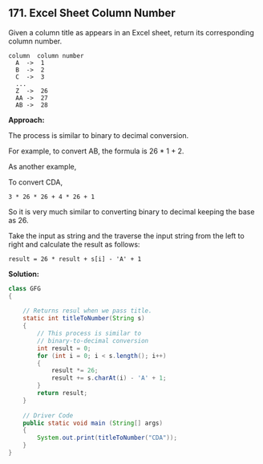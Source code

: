 ## 171. Excel Sheet Column Number

Given a column title as appears in an Excel sheet, return its corresponding column number.

```
column  column number
  A  ->  1
  B  ->  2
  C  ->  3
  ...
  Z  ->  26
  AA ->  27
  AB ->  28 
```

**Approach:**

The process is similar to binary to decimal conversion. 

For example, to convert AB, the formula is 26 * 1 + 2. 

As another example,
 
To convert CDA,

```
3 * 26 * 26 + 4 * 26 + 1
```

So it is very much similar to converting binary to decimal keeping the base as 26. 

Take the input as string and the traverse the input string from the left to right and calculate the result as follows: 

```
result = 26 * result + s[i] - 'A' + 1
```

**Solution:**

```java
class GFG
{
 
    // Returns resul when we pass title.
    static int titleToNumber(String s)
    {
        // This process is similar to
        // binary-to-decimal conversion
        int result = 0;
        for (int i = 0; i < s.length(); i++)
        {
            result *= 26;
            result += s.charAt(i) - 'A' + 1;
        }
        return result;
    }
     
    // Driver Code
    public static void main (String[] args)
    {
        System.out.print(titleToNumber("CDA"));
    }
}
```